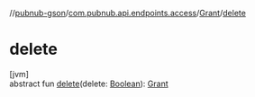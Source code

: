 //[pubnub-gson](../../../index.md)/[com.pubnub.api.endpoints.access](../index.md)/[Grant](index.md)/[delete](delete.md)

# delete

[jvm]\
abstract fun [delete](delete.md)(delete: [Boolean](https://kotlinlang.org/api/latest/jvm/stdlib/kotlin/-boolean/index.html)): [Grant](index.md)
